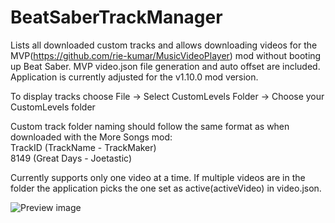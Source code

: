 # BeatSaberTrackManager
Lists all downloaded custom tracks and allows downloading videos for the MVP(https://github.com/rie-kumar/MusicVideoPlayer) mod without booting up Beat Saber. MVP video.json file generation and auto offset are included. Application is currently adjusted for the v1.10.0 mod version.

To display tracks choose File -> Select CustomLevels Folder -> Choose your CustomLevels folder

Custom track folder naming should follow the same format as when downloaded with the More Songs mod:</br>
TrackID (TrackName - TrackMaker)</br>
8149 (Great Days - Joetastic)

Currently supports only one video at a time. If multiple videos are in the folder the application picks the one set as active(activeVideo) in video.json.

![Preview image](https://www.dropbox.com/s/e9zyu6kwbaf0uhi/screenshot%202020-08-15%2018.38.50.png?raw=1)

